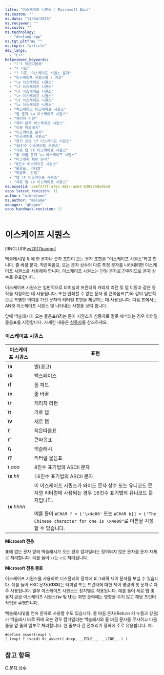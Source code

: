 ```yaml
---
title: "이스케이프 시퀀스 | Microsoft Docs"
ms.custom: ""
ms.date: "11/04/2016"
ms.reviewer: ""
ms.suite: ""
ms.technology: 
  - "devlang-cpp"
ms.tgt_pltfrm: ""
ms.topic: "article"
dev_langs: 
  - "C++"
helpviewer_keywords: 
  - "(') 작은따옴표"
  - "? 기호"
  - "? 기호, 이스케이프 시퀀스 문자"
  - "이스케이프 시퀀스의 \ 기호"
  - "\a 이스케이프 시퀀스"
  - "\f 이스케이프 시퀀스"
  - "\n 이스케이프 시퀀스"
  - "\r 이스케이프 시퀀스"
  - "\t 이스케이프 시퀀스"
  - "\v 이스케이프 시퀀스"
  - "백스페이스 이스케이프 시퀀스"
  - "벨 문자 \a 이스케이프 시퀀스"
  - "캐리지 리턴"
  - "제어 문자 이스케이프 시퀀스"
  - "이중 백슬래시"
  - "이스케이프 문자"
  - "이스케이프 시퀀스"
  - "용지 공급 \f 이스케이프 시퀀스"
  - "16진수 이스케이프 시퀀스"
  - "가로 탭 \t 이스케이프 시퀀스"
  - "줄 바꿈 문자 \n 이스케이프 시퀀스"
  - "비그래픽 제어 문자"
  - "8진수 이스케이프 시퀀스"
  - "물음표, 리터럴"
  - "따옴표, 단일"
  - "탭 \t 이스케이프 시퀀스"
  - "세로 탭 \v 이스케이프 시퀀스"
ms.assetid: 5aef377f-a76c-4d5c-aa04-8308758ad6a8
caps.latest.revision: 11
author: "mikeblome"
ms.author: "mblome"
manager: "ghogen"
caps.handback.revision: 11
---
```

# 이스케이프 시퀀스
[!INCLUDE[vs2017banner](../assembler/inline/includes/vs2017banner.md)]

백슬래시\(**\\**\) 뒤에 한 문자나 숫자 조합이 오는 문자 조합을 "이스케이프 시퀀스"라고 합니다. 줄 바꿈 문자, 작은따옴표, 또는 문자 상수의 다른 특정 문자를 나타내려면 이스케이프 시퀀스를 사용해야 합니다.  이스케이프 시퀀스는 단일 문자로 간주되므로 문자 상수로 유효합니다.  
  
 이스케이프 시퀀스는 일반적으로 터미널과 프린터의 캐리지 리턴 및 탭 이동과 같은 동작을 지정하는 데 사용됩니다.  또한 인쇄할 수 없는 문자 및 큰따옴표\(**"**\)와 같이 일반적으로 특별한 의미를 가진 문자의 리터럴 표현을 제공하는 데 사용됩니다.  다음 표에서는 ANSI 이스케이프 시퀀스 및 나타내는 사항을 보여 줍니다.  
  
 앞에 백슬래시가 오는 물음표\(**\\?**\)는 문자 시퀀스가 삼중자로 잘못 해석되는 경우 리터럴 물음표를 지정합니다.  자세한 내용은 [삼중자](../c-language/trigraphs.md)를 참조하세요.  
  
### 이스케이프 시퀀스  
  
|이스케이프 시퀀스|표현|  
|---------------|--------|  
|**\\a**|벨\(경고\)|  
|**\\b**|백스페이스|  
|**\\f**|폼 피드|  
|**\\n**|줄 바꿈|  
|**\\r**|캐리지 리턴|  
|**\\t**|가로 탭|  
|**\\v**|세로 탭|  
|**\\'**|작은따옴표|  
|**\\"**|큰따옴표|  
|**\\\\**|백슬래시|  
|**\\?**|리터럴 물음표|  
|**\\** *ooo*|8진수 표기법의 ASCII 문자|  
|**\\x** *hh*|16진수 표기법의 ASCII 문자|  
|**\\x** *hhhh*|이 이스케이프 시퀀스가 와이드 문자 상수 또는 유니코드 문자열 리터럴에 사용되는 경우 16진수 표기법의 유니코드 문자입니다.<br /><br /> 예를 들어 `WCHAR f = L'\x4e00'` 또는 `WCHAR b[] = L"The Chinese character for one is \x4e00"`로 이름을 지정할 수 있습니다.|  
  
 **Microsoft 전용**  
  
 표에 없는 문자 앞에 백슬래시가 오는 경우 컴파일러는 정의되지 않은 문자를 문자 자체로 처리합니다.  예를 들어 `\c`는 `c`로 처리됩니다.  
  
 **Microsoft 전용 종료**  
  
 이스케이프 시퀀스를 사용하여 디스플레이 장치에 비그래픽 제어 문자를 보낼 수 있습니다.  예를 들어 ESC 문자\(**\\033**\)는 터미널 또는 프린터에 대한 제어 명령의 첫 문자로 자주 사용됩니다.  일부 이스케이프 시퀀스는 장치별로 적용됩니다.  예를 들어 세로 탭 및 용지 공급 이스케이프 시퀀스\(**\\v** 및 **\\f**\)는 화면 출력에는 영향을 주지 않고 해당 프린터 작업을 수행합니다.  
  
 백슬래시\(**\\**\)를 연속 문자로 사용할 수도 있습니다.  줄 바꿈 문자\(Return 키 누름과 같음\)가 백슬래시 바로 뒤에 오는 경우 컴파일러는 백슬래시와 줄 바꿈 문자를 무시하고 다음 줄을 앞 줄의 일부로 처리합니다.  한 줄보다 긴 전처리기 정의에 주로 유용합니다.  예:  
  
```  
#define assert(exp) \  
( (exp) ? (void) 0:_assert( #exp, __FILE__, __LINE__ ) )  
```  
  
## 참고 항목  
 [C 문자 상수](../c-language/c-character-constants.md)
